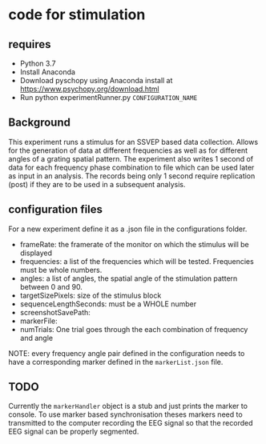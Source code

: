 # code for stimulation
## requires
* Python 3.7 
* Install Anaconda
* Download pyschopy using Anaconda install at https://www.psychopy.org/download.html
* Run python experimentRunner.py `CONFIGURATION_NAME`

## Background
This experiment runs a stimulus for an SSVEP based data collection. Allows for the generation of data at different frequencies as well as for different angles of a grating spatial pattern.
The experiment also writes 1 second of data for each frequency phase combination to file which can be used later as input in an analysis.
The records being only 1 second require replication (post) if they are to be used in a subsequent analysis.

## configuration files
For a new experiment define it as a .json file in the configurations folder.
* frameRate: the framerate of the monitor on which the stimulus will be displayed
* frequencies: a list of the frequencies which will be tested. Frequencies must be whole numbers.
* angles: a list of angles, the spatial angle of the stimulation pattern between 0 and 90.
* targetSizePixels: size of the stimulus block
* sequenceLengthSeconds: must be a WHOLE number 
* screenshotSavePath: 
* markerFile:
* numTrials: One trial goes through the each combination of frequency and angle

NOTE: every frequency angle pair defined in the configuration needs to have a corresponding marker defined in the `markerList.json` file.



## TODO
Currently the `markerHandler` object is a stub and just prints the marker to console. 
To use marker based synchronisation theses markers need to transmitted to the computer recording the EEG signal
so that the recorded EEG signal can be properly segmented.


